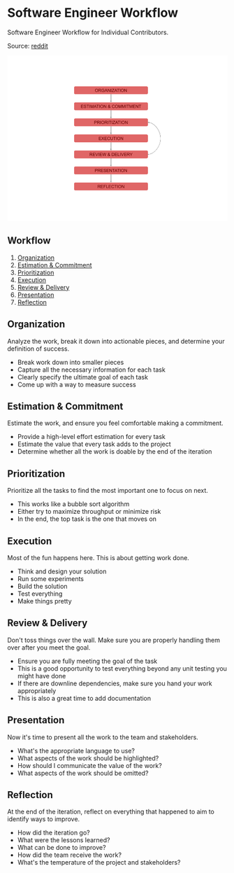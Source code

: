 # Software Engineer Workflow

Software Engineer Workflow for Individual Contributors.

Source: [reddit](https://www.reddit.com/r/SoftwareEngineering/comments/j00axh/software_engineer_workflow_whats_missing/)

![software-engineer-workflow](./assets/img/software_engineer_workflow.png)

## Workflow

1. [Organization](#organization)
1. [Estimation & Commitment](#estimation--commitment)
1. [Prioritization](#prioritization)
1. [Execution](#execution)
1. [Review & Delivery](#review--delivery)
1. [Presentation](#presentation)
1. [Reflection](#reflection)

## Organization

Analyze the work, break it down into actionable pieces, and determine your definition of success.

- Break work down into smaller pieces
- Capture all the necessary information for each task
- Clearly specify the ultimate goal of each task
- Come up with a way to measure success

## Estimation & Commitment

Estimate the work, and ensure you feel comfortable making a commitment.

- Provide a high-level effort estimation for every task
- Estimate the value that every task adds to the project
- Determine whether all the work is doable by the end of the iteration

## Prioritization

Prioritize all the tasks to find the most important one to focus on next.

- This works like a bubble sort algorithm
- Either try to maximize throughput or minimize risk
- In the end, the top task is the one that moves on

## Execution

Most of the fun happens here. This is about getting work done.

- Think and design your solution
- Run some experiments
- Build the solution
- Test everything
- Make things pretty

## Review & Delivery

Don't toss things over the wall. Make sure you are properly handling them over after you meet the goal.

- Ensure you are fully meeting the goal of the task
- This is a good opportunity to test everything beyond any unit testing you might have done
- If there are downline dependencies, make sure you hand your work appropriately
- This is also a great time to add documentation

## Presentation

Now it's time to present all the work to the team and stakeholders.

- What's the appropriate language to use?
- What aspects of the work should be highlighted?
- How should I communicate the value of the work?
- What aspects of the work should be omitted?

## Reflection

At the end of the iteration, reflect on everything that happened to aim to identify ways to improve.

- How did the iteration go?
- What were the lessons learned?
- What can be done to improve?
- How did the team receive the work?
- What's the temperature of the project and stakeholders?
